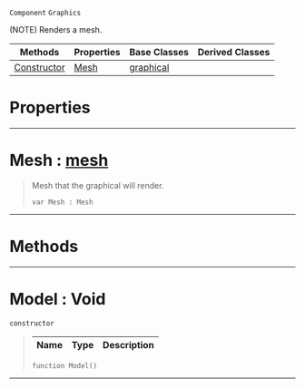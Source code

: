  `Component` `Graphics`



(NOTE) Renders a mesh.

|Methods|Properties|Base Classes|Derived Classes|
|---|---|---|---|
|[ Constructor](https://github.com/ZilchEngine/ZilchDocs/blob/master/code_reference/class_reference/model.markdown#model-void)|[ Mesh](https://github.com/ZilchEngine/ZilchDocs/blob/master/code_reference/class_reference/model.markdown#mesh-zero-engine-documen)|[graphical](https://github.com/ZilchEngine/ZilchDocs/blob/master/code_reference/class_reference/graphical.markdown)| |


 #  Properties


---  
 #  Mesh : [mesh](https://github.com/ZilchEngine/ZilchDocs/blob/master/code_reference/class_reference/mesh.markdown)

> Mesh that the graphical will render.
> ``` lang=cpp, name=Nada
> var Mesh : Mesh


---  
 #  Methods


---  
 #  Model : Void

 `constructor`

> 
> |Name|Type|Description|
> |---|---|---|
> ``` lang=cpp, name=Nada
> function Model()
> ``` 


---  
 

 
